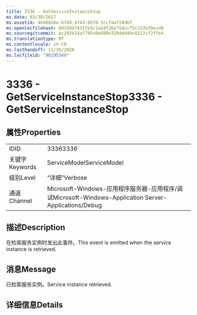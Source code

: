 ```yaml
---
title: 3336 - GetServiceInstanceStop
ms.date: 03/30/2017
ms.assetid: 4648026e-670d-4743-85f8-3ccfaaf18d6f
ms.openlocfilehash: 0d35047431fe3c1ae9f26e75dccf5c133b39ecd8
ms.sourcegitcommit: bc293b14af795e0e999e3304dd40c0222cf2ffe4
ms.translationtype: MT
ms.contentlocale: zh-CN
ms.lasthandoff: 11/26/2020
ms.locfileid: "96295349"
---
```

# <a name="3336---getserviceinstancestop"></a><span data-ttu-id="dd8a8-102">3336 - GetServiceInstanceStop</span><span class="sxs-lookup"><span data-stu-id="dd8a8-102">3336 - GetServiceInstanceStop</span></span>

## <a name="properties"></a><span data-ttu-id="dd8a8-103">属性</span><span class="sxs-lookup"><span data-stu-id="dd8a8-103">Properties</span></span>  
  
|||  
|-|-|  
|<span data-ttu-id="dd8a8-104">ID</span><span class="sxs-lookup"><span data-stu-id="dd8a8-104">ID</span></span>|<span data-ttu-id="dd8a8-105">3336</span><span class="sxs-lookup"><span data-stu-id="dd8a8-105">3336</span></span>|  
|<span data-ttu-id="dd8a8-106">关键字</span><span class="sxs-lookup"><span data-stu-id="dd8a8-106">Keywords</span></span>|<span data-ttu-id="dd8a8-107">ServiceModel</span><span class="sxs-lookup"><span data-stu-id="dd8a8-107">ServiceModel</span></span>|  
|<span data-ttu-id="dd8a8-108">级别</span><span class="sxs-lookup"><span data-stu-id="dd8a8-108">Level</span></span>|<span data-ttu-id="dd8a8-109">“详细”</span><span class="sxs-lookup"><span data-stu-id="dd8a8-109">Verbose</span></span>|  
|<span data-ttu-id="dd8a8-110">通道</span><span class="sxs-lookup"><span data-stu-id="dd8a8-110">Channel</span></span>|<span data-ttu-id="dd8a8-111">Microsoft-Windows-应用程序服务器-应用程序/调试</span><span class="sxs-lookup"><span data-stu-id="dd8a8-111">Microsoft-Windows-Application Server-Applications/Debug</span></span>|  
  
## <a name="description"></a><span data-ttu-id="dd8a8-112">描述</span><span class="sxs-lookup"><span data-stu-id="dd8a8-112">Description</span></span>  

 <span data-ttu-id="dd8a8-113">在检索服务实例时发出此事件。</span><span class="sxs-lookup"><span data-stu-id="dd8a8-113">This event is emitted when the service instance is retrieved.</span></span>  
  
## <a name="message"></a><span data-ttu-id="dd8a8-114">消息</span><span class="sxs-lookup"><span data-stu-id="dd8a8-114">Message</span></span>  

 <span data-ttu-id="dd8a8-115">已检索服务实例。</span><span class="sxs-lookup"><span data-stu-id="dd8a8-115">Service instance retrieved.</span></span>  
  
## <a name="details"></a><span data-ttu-id="dd8a8-116">详细信息</span><span class="sxs-lookup"><span data-stu-id="dd8a8-116">Details</span></span>
